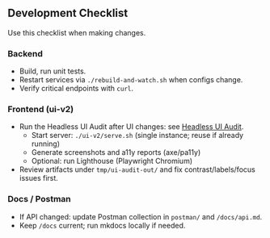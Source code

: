 ## Development Checklist

Use this checklist when making changes.

### Backend
- Build, run unit tests.
- Restart services via `./rebuild-and-watch.sh` when configs change.
- Verify critical endpoints with `curl`.

### Frontend (ui-v2)
- Run the Headless UI Audit after UI changes: see [Headless UI Audit](ui-audit.md).
  - Start server: `./ui-v2/serve.sh` (single instance; reuse if already running)
  - Generate screenshots and a11y reports (axe/pa11y)
  - Optional: run Lighthouse (Playwright Chromium)
- Review artifacts under `tmp/ui-audit-out/` and fix contrast/labels/focus issues first.

### Docs / Postman
- If API changed: update Postman collection in `postman/` and `/docs/api.md`.
- Keep `/docs` current; run mkdocs locally if needed.


